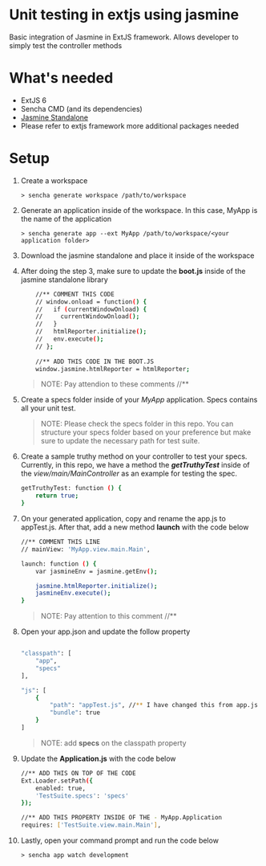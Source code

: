 # Unit testing in extjs using jasmine
Basic integration of Jasmine in ExtJS framework. Allows developer to simply test the controller methods

# What's needed
  - ExtJS 6
  - Sencha CMD (and its dependencies)
  - [Jasmine Standalone](https://github.com/jasmine/jasmine/releases)
  - Please refer to extjs framework more additional packages needed

# Setup

1. Create a workspace
    ```
    > sencha generate workspace /path/to/workspace
    ```
2. Generate an application inside of the workspace. In this case, MyApp is the name of the application
    ```
    > sencha generate app --ext MyApp /path/to/workspace/<your application folder>
    ```
3. Download the jasmine standalone and place it inside of the workspace
4. After doing the step 3, make sure to update the **boot.js** inside of the jasmine standalone library
    ```sh
        //** COMMENT THIS CODE
        // window.onload = function() {
        //   if (currentWindowOnload) {
        //     currentWindowOnload();
        //   }
        //   htmlReporter.initialize();
        //   env.execute();
        // };
        
        //** ADD THIS CODE IN THE BOOT.JS
        window.jasmine.htmlReporter = htmlReporter;
    ```
    
    > NOTE: Pay attendion to these comments //** 
    
5. Create a specs folder inside of your *MyApp* application. Specs contains all your unit test.
    > NOTE: Please check the specs folder in this repo. You can structure your specs folder based on your preference but make sure to update the necessary path for test suite.

6. Create a sample truthy method on your controller to test your specs. Currently, in this repo, we have a method the _**getTruthyTest**_ inside of the *view/main/MainController* as an example for testing the spec.

    ```sh
    getTruthyTest: function () {
        return true;
    }
    ```

7. On your generated application, copy and rename the app.js to appTest.js. After that, add a new method **launch** with the code below
    ```sh
    //** COMMENT THIS LINE
    // mainView: 'MyApp.view.main.Main',
    
    launch: function () {
        var jasmineEnv = jasmine.getEnv();
    
        jasmine.htmlReporter.initialize();
        jasmineEnv.execute();
    }
    ```
    
    > NOTE: Pay attention to this comment //**
8. Open your app.json and update the follow property
    
    ```sh
    
    "classpath": [
        "app",
        "specs"
    ],
    
    "js": [
        {
            "path": "appTest.js", //** I have changed this from app.js to appTest.js
            "bundle": true
        }
    ]
    
    ```
    
    > NOTE: add **specs** on the classpath property

9. Update the **Application.js** with the code below
    
    ```sh
    //** ADD THIS ON TOP OF THE CODE
    Ext.Loader.setPath({
        enabled: true,
        'TestSuite.specs': 'specs'
    });

    //** ADD THIS PROPERTY INSIDE OF THE - MyApp.Application
    requires: ['TestSuite.view.main.Main'],
    ```
10. Lastly, open your command prompt and run the code below
    ```
    > sencha app watch development
    ```
